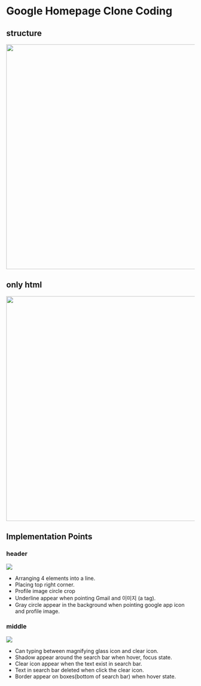 # Google Homepage Clone Coding

## structure

<img src="https://user-images.githubusercontent.com/68963707/130468713-7089eda8-8120-4f0e-a27c-137a2dda4326.PNG" width="600" height="auto">

## only html

<img src="https://user-images.githubusercontent.com/68963707/130469087-78adbcdc-5957-4fec-b0c8-f4f7d3de3fb8.png" width="600" height="auto">

## Implementation Points

### header

![](https://images.velog.io/images/redrawn/post/e51de210-d203-4e32-a241-162aaa3c72aa/header.gif)

- Arranging 4 elements into a line.
- Placing top right corner.
- Profile image circle crop
- Underline appear when pointing Gmail and 이미지 (a tag).
- Gray circle appear in the background when pointing google app icon and profile image.

### middle

![](https://images.velog.io/images/redrawn/post/052e1c62-bc80-4761-b401-0ae25ff90413/middle.gif)

- Can typing between magnifying glass icon and clear icon.
- Shadow appear around the search bar when hover, focus state.
- Clear icon appear when the text exist in search bar.
- Text in search bar deleted when click the clear icon.
- Border appear on boxes(bottom of search bar) when hover state.
